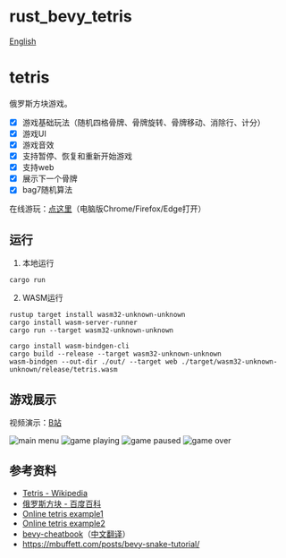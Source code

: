 # rust_bevy_tetris

[English](https://github.com/NightsWatchGames/tetris/blob/main/README_EN.md)
# tetris
俄罗斯方块游戏。
- [x] 游戏基础玩法（随机四格骨牌、骨牌旋转、骨牌移动、消除行、计分）
- [x] 游戏UI
- [x] 游戏音效
- [x] 支持暂停、恢复和重新开始游戏
- [x] 支持web
- [x] 展示下一个骨牌
- [x] bag7随机算法

在线游玩：[点这里](https://nightswatchgames.github.io/games/tetris/)（电脑版Chrome/Firefox/Edge打开）

## 运行
1. 本地运行
```
cargo run
```
2. WASM运行
```
rustup target install wasm32-unknown-unknown
cargo install wasm-server-runner
cargo run --target wasm32-unknown-unknown
```
```
cargo install wasm-bindgen-cli
cargo build --release --target wasm32-unknown-unknown
wasm-bindgen --out-dir ./out/ --target web ./target/wasm32-unknown-unknown/release/tetris.wasm
```

## 游戏展示
视频演示：[B站](https://www.bilibili.com/video/BV1y44y1R72Z)

![main menu](https://raw.githubusercontent.com/NightsWatchGames/tetris/main/screenshots/main_menu.png)
![game playing](https://raw.githubusercontent.com/NightsWatchGames/tetris/main/screenshots/game_playing.png)
![game paused](https://raw.githubusercontent.com/NightsWatchGames/tetris/main/screenshots/game_paused.png)
![game over](https://raw.githubusercontent.com/NightsWatchGames/tetris/main/screenshots/game_over.png)

## 参考资料
- [Tetris - Wikipedia](https://en.wikipedia.org/wiki/Tetris)
- [俄罗斯方块 - 百度百科](https://baike.baidu.com/item/%E4%BF%84%E7%BD%97%E6%96%AF%E6%96%B9%E5%9D%97/535753)
- [Online tetris example1](https://tetris.com/play-tetris)
- [Online tetris example2](https://www.freetetris.org/game.php)
- [bevy-cheatbook](https://github.com/bevy-cheatbook/bevy-cheatbook)（[中文翻译](https://yiviv.com/bevy-cheatbook/)）
- https://mbuffett.com/posts/bevy-snake-tutorial/

